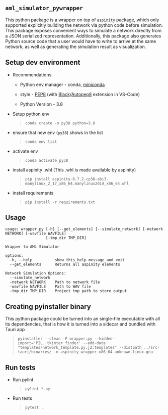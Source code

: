 ## `aml_simulator_pywrapper`

This python package is a wrapper on top of `aspinity` package, which only supported explicitly building the network via python code before simulation. This package exposes convenient ways to simulate a network directly from a JSON serialized representation. Additionally, this package also generates
Python source code that a user would have to write to arrive at the same
network, as well as generating the simulation result as visualization.


## Setup dev environment

- Recommendations
    - Python env manager - conda, [miniconda](https://docs.conda.io/projects/miniconda/en/latest/)

    - style - [PEP8](https://peps.python.org/pep-0008/) (with [Black](https://black.readthedocs.io/en/stable/)/[Autopep8](https://marketplace.visualstudio.com/items?itemName=ms-python.autopep8) extension in VS-Code)

    - Python Version - 3.8

- Setup python env
    > `conda create -n py38 python=3.8`

- ensure that new env (`py38`) shows in the list
    > `conda env list`

- activate env
    > `conda activate py38`

- install aspinity .whl (This .whl is made available by aspinity)
    > `pip install aspinity-0.7.2-cp38-abi3-manylinux_2_17_x86_64.manylinux2014_x86_64.whl`

- install requirements
    > `pip install -r requirements.txt`


## Usage

```
usage: wrapper.py [-h] [--get_elements] [--simulate_network] [-network NETWORK] [-wavfile WAVFILE]
                  [-tmp_dir TMP_DIR]

Wrapper to AML Simulator

options:
  -h, --help          show this help message and exit
  --get_elements      Returns all aspinity elements

Network Simulation Options:
  --simulate_network
  -network NETWORK    Path to network file
  -wavfile WAVFILE    Path to WAV file
  -tmp_dir TMP_DIR    Project tmp path to store output
```

## Creating pyinstaller binary 
This python package could be turned into an single-file executable with all its
dependencies, that is how it is turned into a sidecar and bundled with Tauri app

> `pyinstaller --clean -F wrapper.py --hidden-import='PIL._tkinter_finder' --add-data "templates/network_template.py.j2:templates" --distpath ../src-tauri/binaries/ -n aspinity_wrapper-x86_64-unknown-linux-gnu`


## Run tests

- Run pylint
    > `pylint *.py`

- Run tests
    > `pytest .`